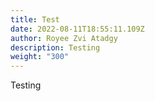 ```yaml
---
title: Test
date: 2022-08-11T18:55:11.109Z
author: Royee Zvi Atadgy
description: Testing
weight: "300"
---
```

Testing